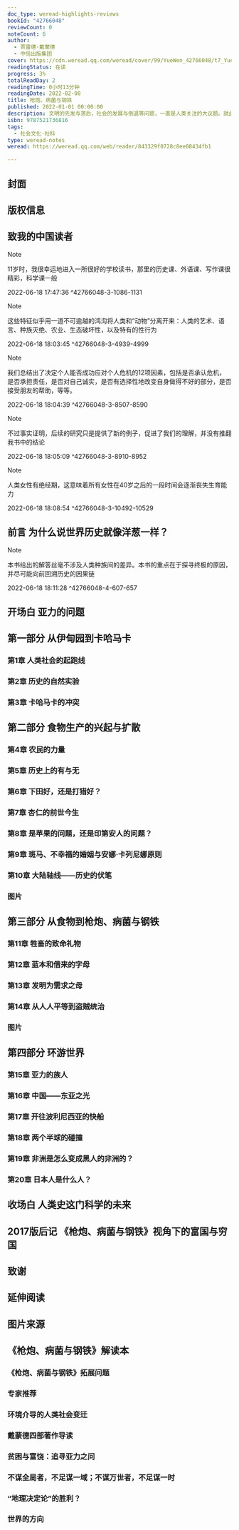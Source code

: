 ```yaml
---
doc_type: weread-highlights-reviews
bookId: "42766048"
reviewCount: 0
noteCount: 6
author:
  - 贾雷德·戴蒙德
  - 中信出版集团
cover: https://cdn.weread.qq.com/weread/cover/99/YueWen_42766048/t7_YueWen_42766048.jpg
readingStatus: 在读
progress: 3%
totalReadDay: 2
readingTime: 0小时13分钟
readingDate: 2022-02-08
title: 枪炮、病菌与钢铁
published: 2022-01-01 00:00:00
description: 文明的先发与落后，社会的发展与倒退等问题，一直是人类关注的大议题。就此，西方社会普遍认为西方国家先进的技术、完善的社会阶层、百花齐放的文化成果，共同造就了西方文明优于其他，并决定了西方统治世界的地位，甚至认为究其根本是西方种族的优越性决定的。《枪炮、病菌与钢铁》告诉我们，答案并非如此。环境因素才是决定历史的车轮向西方倾斜倾，文明的进步的确助推了文化、技术和组织的先发，但同时也导致了细菌的侵袭和船坚利炮对文明的致命摧毁，也就是说，种族决定论和西方文明优势论都无法解释为什么西方国家可以统治世界百年之久。是环境与资源的优渥滋养了西方文明的发展。此外，戴蒙德从生物学、地理学、历史学、社会学、人类学等跨学科视角颠覆了很多人们习以为常的社会发展疑问，为我们理解人类历史提供了崭新的视角。从深耕专业领域的科学家，到关注人类社会与命运的思想者，戴蒙德从科学、历史、社会的交叉点探究地理、人类与未来，他在某种程度上代表了西方公共知识分子传统的转向——从专业性转向思想性，他依仗多学科的视角和丰富的游历经验，追思人类历史的发展路径，从中寻找经验与教训，试图为人类社会未来的发展提供建议。
isbn: 9787521736816
tags:
  - 社会文化-社科
type: weread-notes
weread: https://weread.qq.com/web/reader/843329f0728c8ee08434fb1

---
```



## 封面

## 版权信息

## 致我的中国读者

> [!NOTE] 
> 11岁时，我很幸运地进入一所很好的学校读书，那里的历史课、外语课、写作课很精彩，科学课一般
> 
> 2022-06-18 17:47:36 ^42766048-3-1086-1131

> [!NOTE] 
> 这些特征似乎用一道不可逾越的鸿沟将人类和“动物”分离开来：人类的艺术、语言、种族灭绝、农业、生态破坏性，以及特有的性行为
> 
> 2022-06-18 18:03:45 ^42766048-3-4939-4999

> [!NOTE] 
> 我们总结出了决定个人能否成功应对个人危机的12项因素，包括是否承认危机，是否承担责任，是否对自己诚实，是否有选择性地改变自身做得不好的部分，是否接受朋友的帮助，等等。
> 
> 2022-06-18 18:04:39 ^42766048-3-8507-8590

> [!NOTE] 
> 不过事实证明，后续的研究只是提供了新的例子，促进了我们的理解，并没有推翻我书中的结论
> 
> 2022-06-18 18:05:09 ^42766048-3-8910-8952

> [!NOTE] 
> 人类女性有绝经期，这意味着所有女性在40岁之后的一段时间会逐渐丧失生育能力
> 
> 2022-06-18 18:08:54 ^42766048-3-10492-10529

## 前言 为什么说世界历史就像洋葱一样？

> [!NOTE] 
> 本书给出的解答丝毫不涉及人类种族间的差异。本书的重点在于探寻终极的原因，并尽可能向前回溯历史的因果链
> 
> 2022-06-18 18:11:28 ^42766048-4-607-657

## 开场白 亚力的问题

## 第一部分 从伊甸园到卡哈马卡

### 第1章 人类社会的起跑线

### 第2章 历史的自然实验

### 第3章 卡哈马卡的冲突

## 第二部分 食物生产的兴起与扩散

### 第4章 农民的力量

### 第5章 历史上的有与无

### 第6章 下田好，还是打猎好？

### 第7章 杏仁的前世今生

### 第8章 是苹果的问题，还是印第安人的问题？

### 第9章 斑马、不幸福的婚姻与安娜·卡列尼娜原则

### 第10章 大陆轴线——历史的伏笔

### 图片

## 第三部分 从食物到枪炮、病菌与钢铁

### 第11章 牲畜的致命礼物

### 第12章 蓝本和借来的字母

### 第13章 发明为需求之母

### 第14章 从人人平等到盗贼统治

### 图片

## 第四部分 环游世界

### 第15章 亚力的族人

### 第16章 中国——东亚之光

### 第17章 开往波利尼西亚的快船

### 第18章 两个半球的碰撞

### 第19章 非洲是怎么变成黑人的非洲的？

### 第20章 日本人是什么人？

## 收场白 人类史这门科学的未来

## 2017版后记 《枪炮、病菌与钢铁》视角下的富国与穷国

## 致谢

## 延伸阅读

## 图片来源

## 《枪炮、病菌与钢铁》解读本

### 《枪炮、病菌与钢铁》拓展问题

### 专家推荐

### 环境介导的人类社会变迁

### 戴蒙德四部著作导读

### 贫困与富饶：追寻亚力之问

### 不谋全局者，不足谋一域；不谋万世者，不足谋一时

### “地理决定论”的胜利？

### 世界的方向

